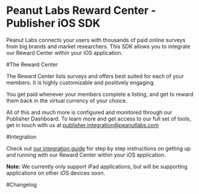 
# Peanut Labs Reward Center - Publisher iOS SDK

Peanut Labs connects your users with thousands of paid online surveys from big brands and market researchers. This SDK allows you to integrate our Reward Center within your iOS application. 

#The Reward Center

The Reward Center lists surveys and offers best suited for each of your members. It is highly customizable and positively engaging.

You get paid whenever your members complete a listing, and get to reward them back in the virtual currency of your choice.

All of this and much more is configured  and monitored through our Publisher Dashboard. To learn more and get access to our full set of tools, get in touch with us at publisher.integration@peanutlabs.com

#Integration

Check out <a href="http://peanut-labs.github.io/publisher-doc/" target="_blank">our integration guide</a> for step by step instructions on getting up and running with our Reward Center within your iOS application.

<b>Note:</b> We currently only support iPad applications, but will be supporting applications on other iOS devices soon.

#Changelog